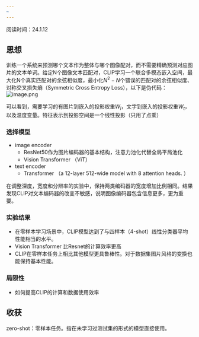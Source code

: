 ```yaml
---
~
---
```


阅读时间：24.1.12

## 思想
训练一个系统来预测哪个文本作为整体与哪个图像配对，而不需要精确预测对应图片的文本单词。给定N个图像文本匹配对，CLIP学习一个联合多模态嵌入空间，最大化N个真实匹配对的余弦相似度，最小化$N^2-N$个错误的匹配对的余弦相似度、对称交叉损失熵（Symmetric Cross Entropy Loss），以下是伪代码：
![image.png](https://cdn.jsdelivr.net/gh/Thomas333333/MyPostImage/Images/20240112174903.png)

可以看到，需要学习的有图片到嵌入的投影权重$W_i$，文字到嵌入的投影权重$W_t$，以及温度变量。特征表示到投影空间是一个线性投影（只用了点乘）

### 选择模型
+ image encoder
	+ ResNet50作为图片编码器的基本结构，注意力池化代替全局平局池化
	+ Vision Transformer （ViT）
+ text encoder 
	+ Transformer （a 12-layer 512-wide model with 8 attention heads. ）

在调整深度，宽度和分辨率的实验中，保持两类编码器的宽度增加比例相同。结果发现CLIP对文本编码器的改变不敏感，说明图像编码器包含信息更多，更为重要。

### 实验结果
+ 在零样本学习场景中，CLIP模型达到了与四样本（4-shot）线性分类器平均性能相当的水平。
+ Vision Transformer 比Resnet的计算效率更高
+ CLIP在零样本任务上相比其他模型更具鲁棒性。对于数据集图片风格的变换也能保持基本性能。

### 局限性
+ 如何提高CLIP的计算和数据使用效率










## 收获
zero-shot：零样本任务。指在未学习过测试集的形式的模型直接使用。
